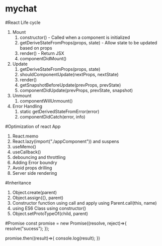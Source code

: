 # mychat
#React Life cycle
1. Mount
    1. constructor() - Called when a component is initialized 
    2. getDeriveStateFromProps(props, state) -  Allow state to be updated based on props
    3. render() - Return JSX
    4. componentDidMount()
2. Update
    1. getDeriveStateFromProps(props, state)
    2. shouldComponentUpdate(nextProps, nextState)
    3. render()
    4. getSnapshotBeforeUpdate(prevProps, prevState)
    5. componentDidUpdate(prevProps, prevState, snapshot)
3. Unmount
    1. componentWillUnmount()
4. Error Handling
    1. static getDerivedStateFromError(error)
    2. componentDidCatch(error, info)

#Optimization of react App
1. React.memo
2. React.lazy(import("./appComponent")) and suspens
3. useMemo()
4. useCallback()
5. debouncing and throttling 
6. Adding Error boundry
7. Avoid props drilling
8. Server side rendering

#Inheritance
1. Object.create(parent)
2. Object.assign({}, parent)
3. Constructor function using call and apply using Parent.call(this, name)
4. using ES6 Class using constructor()
5. Object.setProtoTypeOf(child, parent)

#Promise
const promise = new Promise((resolve, reject)=>{
    resolve("sucess");
});

promise.then((result)=>{
    console.log(result);
})

